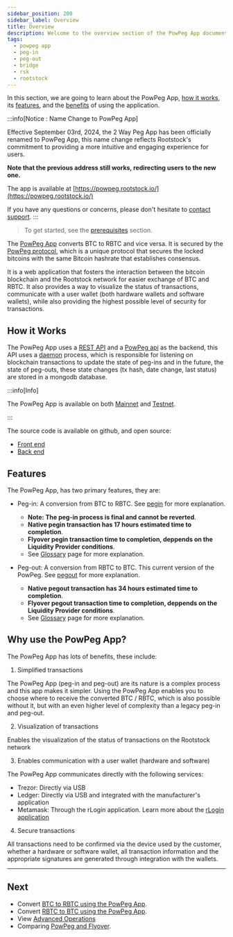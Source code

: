 ```yaml
---
sidebar_position: 200
sidebar_label: Overview
title: Overview
description: Welcome to the overview section of the PowPeg App documentation.
tags:
  - powpeg app
  - peg-in
  - peg-out
  - bridge
  - rsk
  - rootstock
---
```


In this section, we are going to learn about the PowPeg App, [how it works](#how-it-works), its [features](#features), and the [benefits](#why-use-the-powpeg) of using the application.

:::info[Notice : Name Change to PowPeg App]

Effective September 03rd, 2024, the 2 Way Peg App has been officially renamed to PowPeg App, this name change reflects Rootstock's commitment to providing a more intuitive and engaging experience for users.

**Note that the previous address still works, redirecting users to the new one.**

The app is available at [https://powpeg.rootstock.io/](https://powpeg.rootstock.io/)

If you have any questions or concerns, please don't hesitate to [contact support](https://discord.com/channels/842021106956238848/1123675841369489438).
:::

> To get started, see the [prerequisites](/resources/guides/powpeg-app/prerequisites/) section.

The [PowPeg App](https://powpeg.rootstock.io/) converts BTC to RBTC and vice versa. It is secured by the [PowPeg protocol](/concepts/powpeg/), which is a unique protocol that secures the locked bitcoins with the same Bitcoin hashrate that establishes consensus.

It is a web application that fosters the interaction between the bitcoin blockchain and the Rootstock network for easier exchange of BTC and RBTC. It also provides a way to visualize the status of transactions, communicate with a user wallet (both hardware wallets and software wallets), while also providing the highest possible level of security for transactions.

## How it Works

The PowPeg App uses a [REST API](https://en.wikipedia.org/wiki/Representational_state_transfer) and a [PowPeg api](https://github.com/rsksmart/2wp-api) as the backend, this API uses a [daemon](https://en.wikipedia.org/wiki/Daemon_\\(computing\\)) process, which is responsible for listening on blockchain transactions to update the state of peg-ins and in the future, the state of peg-outs, these state changes (tx hash, date change, last status) are stored in a mongodb database.

:::info\[Info]

The PowPeg App is available on both [Mainnet](https://powpeg.rootstock.io/) and [Testnet](https://powpeg.testnet.rootstock.io/).

:::

The source code is available on github, and open source:

- [Front end](https://github.com/rsksmart/2wp-app)
- [Back end](https://github.com/rsksmart/2wp-api)

## Features

The PowPeg App, has two primary features, they are:

- Peg-in: A conversion from BTC to RBTC. See [pegin](/resources/guides/powpeg-app/pegin/) for more explanation.
    - **Note: The peg-in process is final and cannot be reverted**.
    - **Native pegin transaction has 17 hours estimated time to completion**.
    - **Flyover pegin transaction time to completion, deppends on the Liquidity Provider conditions**.
    - See [Glossary](/resources/guides/powpeg-app/glossary/) page for more explanation.

- Peg-out: A conversion from RBTC to BTC. This current version of the PowPeg. See [pegout](/resources/guides/powpeg-app/pegout/) for more explanation.
    - **Native pegout transaction has 34 hours estimated time to completion**.
    - **Flyover pegout transaction time to completion, deppends on the Liquidity Provider conditions**.
    - See [Glossary](/resources/guides/powpeg-app/glossary/) page for more explanation.

## Why use the PowPeg App?

The PowPeg App has lots of benefits, these include:

1. Simplified transactions

The PowPeg App (peg-in and peg-out) are its nature is a complex process and this app makes it simpler. Using the PowPeg App enables you to choose where to receive the converted BTC / RBTC, which is also possible without it, but with an even higher level of complexity than a legacy peg-in and peg-out.

2. Visualization of transactions

Enables the visualization of the status of transactions on the Rootstock network

3. Enables communication with a user wallet (hardware and software)

The PowPeg App communicates directly with the following services:

- Trezor: Directly via USB
- Ledger: Directly via USB and integrated with the manufacturer's application
- Metamask: Through the rLogin application. Learn more about the [rLogin application](https://github.com/rsksmart/rLogin)

4. Secure transactions

All transactions need to be confirmed via the device used by the customer, whether a hardware or software wallet, all transaction information and the appropriate signatures are generated through integration with the wallets.

----

## Next

- Convert [BTC to RBTC using the PowPeg App](/resources/guides/powpeg-app/pegin/).
- Convert [RBTC to BTC using the PowPeg App](/resources/guides/powpeg-app/pegout/).
- View [Advanced Operations](/resources/guides/powpeg-app/advanced-operations/)
- Comparing [PowPeg and Flyover](/developers/integrate/flyover/powpeg-vs-flyover/).